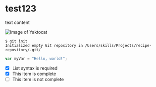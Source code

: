 # test123

text content


![Image of Yaktocat](https://octodex.github.com/images/yaktocat.png)


```
$ git init
Initialized empty Git repository in /Users/skills/Projects/recipe-repository/.git/
```


``` javascript
var myVar = "Hello, world!";
```


- [x] List syntax is required
- [x] This item is complete
- [ ] This item is not complete
